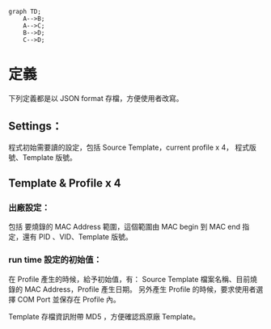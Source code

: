 
```mermaid
graph TD;
    A-->B;
    A-->C;
    B-->D;
    C-->D;
```


# 定義
下列定義都是以 JSON format 存檔，方便使用者改寫。 
## Settings：
程式初始需要讀的設定，包括 Source Template，current profile x 4， 程式版號、Template 版號。
## Template & Profile x 4

### 出廠設定：
包括 要燒錄的 MAC Address 範圍，這個範圍由 MAC begin 到 MAC end 指定，還有 PID 、VID、Template 版號。
### run time 設定的初始值：
在 Profile 產生的時候，給予初始值，有：
Source Template 檔案名稱、目前燒錄的 MAC Address，Profile 產生日期。
另外產生 Profile 的時候，要求使用者選擇 COM Port 並保存在 Profile 內。

Template  存檔資訊附帶 MD5 ，方便確認爲原廠 Template。


